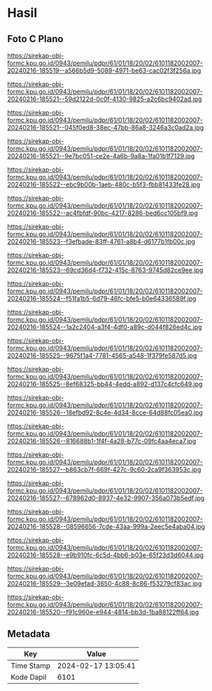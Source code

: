 # Hasil

## Foto C Plano

https://sirekap-obj-formc.kpu.go.id/0943/pemilu/pdpr/61/01/18/20/02/6101182002007-20240216-185519--a566b5d9-5089-4971-be63-cac02f3f256a.jpg

https://sirekap-obj-formc.kpu.go.id/0943/pemilu/pdpr/61/01/18/20/02/6101182002007-20240216-185521--59d2122d-0c0f-4130-9825-a2c6bc9402ad.jpg

https://sirekap-obj-formc.kpu.go.id/0943/pemilu/pdpr/61/01/18/20/02/6101182002007-20240216-185521--045f0ed8-38ec-47bb-86a8-3246a3c0ad2a.jpg

https://sirekap-obj-formc.kpu.go.id/0943/pemilu/pdpr/61/01/18/20/02/6101182002007-20240216-185521--9e7bc051-ce2e-4a6b-9a8a-1fa01b1f7129.jpg

https://sirekap-obj-formc.kpu.go.id/0943/pemilu/pdpr/61/01/18/20/02/6101182002007-20240216-185522--ebc9b00b-1aeb-480c-b5f3-fbb81433fe28.jpg

https://sirekap-obj-formc.kpu.go.id/0943/pemilu/pdpr/61/01/18/20/02/6101182002007-20240216-185522--ac4fbfdf-90bc-4217-8286-bed6cc105bf9.jpg

https://sirekap-obj-formc.kpu.go.id/0943/pemilu/pdpr/61/01/18/20/02/6101182002007-20240216-185523--f3efbade-83ff-4761-a8b4-d6177b1fb00c.jpg

https://sirekap-obj-formc.kpu.go.id/0943/pemilu/pdpr/61/01/18/20/02/6101182002007-20240216-185523--69cd36d4-f732-415c-8763-9745d82ce9ee.jpg

https://sirekap-obj-formc.kpu.go.id/0943/pemilu/pdpr/61/01/18/20/02/6101182002007-20240216-185524--f51fa1b5-6d79-46fc-bfe5-b0e64336589f.jpg

https://sirekap-obj-formc.kpu.go.id/0943/pemilu/pdpr/61/01/18/20/02/6101182002007-20240216-185524--1a2c2404-a3f4-4df0-a89c-d044f826ed4c.jpg

https://sirekap-obj-formc.kpu.go.id/0943/pemilu/pdpr/61/01/18/20/02/6101182002007-20240216-185525--9675f1a4-7781-4565-a548-1f379fe587d5.jpg

https://sirekap-obj-formc.kpu.go.id/0943/pemilu/pdpr/61/01/18/20/02/6101182002007-20240216-185525--8ef68325-bb44-4edd-a892-d137c4cfc649.jpg

https://sirekap-obj-formc.kpu.go.id/0943/pemilu/pdpr/61/01/18/20/02/6101182002007-20240216-185526--18efbd92-8c4e-4d34-8cce-64d88fc05ea0.jpg

https://sirekap-obj-formc.kpu.go.id/0943/pemilu/pdpr/61/01/18/20/02/6101182002007-20240216-185526--816688b1-1f4f-4a28-b77c-09fc4aa4eca7.jpg

https://sirekap-obj-formc.kpu.go.id/0943/pemilu/pdpr/61/01/18/20/02/6101182002007-20240216-185527--b863cb7f-669f-427c-9c60-2ca9f363953c.jpg

https://sirekap-obj-formc.kpu.go.id/0943/pemilu/pdpr/61/01/18/20/02/6101182002007-20240216-185527--678962d0-8937-4e32-9907-356a073b5edf.jpg

https://sirekap-obj-formc.kpu.go.id/0943/pemilu/pdpr/61/01/18/20/02/6101182002007-20240216-185528--08596656-7cde-43aa-999a-2eec5e4aba04.jpg

https://sirekap-obj-formc.kpu.go.id/0943/pemilu/pdpr/61/01/18/20/02/6101182002007-20240216-185528--e9b910fc-6c5d-4bb6-b03e-65f23d3d6044.jpg

https://sirekap-obj-formc.kpu.go.id/0943/pemilu/pdpr/61/01/18/20/02/6101182002007-20240216-185529--3e09efad-3650-4c88-8c86-f53279cf83ac.jpg

https://sirekap-obj-formc.kpu.go.id/0943/pemilu/pdpr/61/01/18/20/02/6101182002007-20240216-185520--f91c960e-e944-4814-bb3d-1ba88122ff64.jpg


## Metadata

| Key        | Value               |
| ---------- | ------------------- |
| Time Stamp | 2024-02-17 13:05:41 |
| Kode Dapil | 6101                |



